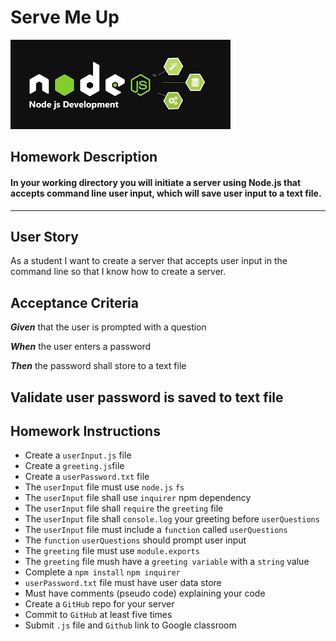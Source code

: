 # Serve Me Up 
![](images/node.png)

## Homework Description

#### In your working directory you will initiate a server using Node.js that accepts command line user input, which will save user input to a text file.
---
## User Story
As a student I want to create a server that accepts user input 
in the command line so that I know how to create a server. 

## Acceptance Criteria

**_Given_**  that the user is prompted with a question 

**_When_** the user enters a password 

**_Then_** the password shall store to a text file

Validate user password is saved to text file
--- 
## Homework Instructions  

* Create a `userInput.js` file  
* Create a `greeting.js`file 
* Create a `userPassword.txt` file 
* The `userInput` file must use `node.js` `fs`  
* The `userInput` file shall use `inquirer` npm dependency 
* The `userInput` file shall `require` the `greeting` file  
* The `userInput` file shall `console.log` your greeting before `userQuestions` 
* The `userInput` file must include a `function` called `userQuestions` 
* The `function` `userQuestions` should prompt user input 
* The `greeting` file must use `module.exports`  
* The `greeting` file mush have a `greeting variable` with a `string` value 
* Complete a `npm install` `npm inquirer` 
* `userPassword.txt` file must have user data store 
* Must have comments (pseudo code) explaining your code  
* Create a `GitHub` repo for your server 
* Commit to `GitHub` at least five times 
* Submit `.js` file and `Github` link to Google classroom





